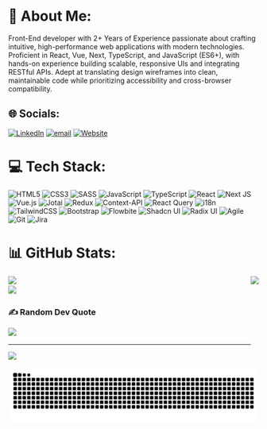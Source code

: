 # 💫 About Me:

Front-End developer with 2+ Years of Experience passionate about crafting intuitive, high-performance web applications with modern technologies. Proficient in React, Vue, Next, TypeScript, and JavaScript (ES6+), with hands-on experience building scalable, responsive UIs and integrating RESTful APIs. Adept at translating design wireframes into clean, maintainable code while prioritizing accessibility and cross-browser compatibility.


## 🌐 Socials:

[![LinkedIn](https://img.shields.io/badge/LinkedIn-%230077B5.svg?logo=linkedin&logoColor=white)](https://www.linkedin.com/in/omaradelbayoumy/) [![email](https://img.shields.io/badge/Email-D14836?logo=gmail&logoColor=white)](mailto:omaradelbayoumy@gmail.com) [![Website](https://img.shields.io/badge/Website-000000?logo=netlify&logoColor=white)](https://omarbayoumy.netlify.app/)

# 💻 Tech Stack:

![HTML5](https://img.shields.io/badge/html5-%23E34F26.svg?style=for-the-badge&logo=html5&logoColor=white)
![CSS3](https://img.shields.io/badge/css3-%231572B6.svg?style=for-the-badge&logo=css3&logoColor=white)
![SASS](https://img.shields.io/badge/SASS-hotpink.svg?style=for-the-badge&logo=SASS&logoColor=white)
![JavaScript](https://img.shields.io/badge/javascript-%23323330.svg?style=for-the-badge&logo=javascript&logoColor=%23F7DF1E)
![TypeScript](https://img.shields.io/badge/typescript-%23007ACC.svg?style=for-the-badge&logo=typescript&logoColor=white)
![React](https://img.shields.io/badge/react-%2320232a.svg?style=for-the-badge&logo=react&logoColor=%2361DAFB)
![Next JS](https://img.shields.io/badge/Next-black?style=for-the-badge&logo=next.js&logoColor=white)
![Vue.js](https://img.shields.io/badge/vue.js-%2335495e.svg?style=for-the-badge&logo=vuedotjs&logoColor=%234FC08D)
![Jotai](https://img.shields.io/badge/jotai-%23000000.svg?style=for-the-badge&logo=jotai&logoColor=white)
![Redux](https://img.shields.io/badge/redux-%23593d88.svg?style=for-the-badge&logo=redux&logoColor=white)
![Context-API](https://img.shields.io/badge/Context--Api-000000?style=for-the-badge&logo=react)
![React Query](https://img.shields.io/badge/-React%20Query-FF4154?style=for-the-badge&logo=react%20query&logoColor=white)
![i18n](https://img.shields.io/badge/i18n-%2300AEEF.svg?style=for-the-badge&logo=i18next&logoColor=white)
![TailwindCSS](https://img.shields.io/badge/tailwindcss-%2338B2AC.svg?style=for-the-badge&logo=tailwind-css&logoColor=white)
![Bootstrap](https://img.shields.io/badge/bootstrap-%238511FA.svg?style=for-the-badge&logo=bootstrap&logoColor=white)
![Flowbite](https://img.shields.io/badge/Flowbite-%2320232a.svg?style=for-the-badge&logo=flowbite&logoColor=%2361DAFB)
![Shadcn UI](https://img.shields.io/badge/shadcn/ui-%23000000.svg?style=for-the-badge&logo=data:image/png;base64,iVBORw0KGgoAAAANSUhEUgAAAA0AAAANCAYAAABy6+R8AAAACXBIWXMAAAsTAAALEwEAmpwYAAAAgElEQVR4nGNgoDZoZpDfA6Q1gfQ2BgziGcBYE4h3AbECFteATLsJxF5oEllAbADE3kjsnUDsjsbfAcRaQKwAxL+BeAkQBwGxJJrEByB2QOLvAeIkIN4O5YNM+gfEE4BYC4j3A/EWJIk9QOwBxJeAWBTqpJNArIRkEhgADW9gogMGAOGpUB3pI6RIAAAAAElFTkSuQmCC)
![Radix UI](https://img.shields.io/badge/radix%20ui-161618.svg?style=for-the-badge&logo=radix-ui&logoColor=white)
![Agile](https://img.shields.io/badge/agile-%230079BF.svg?style=for-the-badge&logo=jira&logoColor=white)
![Git](https://img.shields.io/badge/git-%23F05033.svg?style=for-the-badge&logo=git&logoColor=white)
![Jira](https://img.shields.io/badge/jira-%230A0FFF.svg?style=for-the-badge&logo=jira&logoColor=white)

# 📊 GitHub Stats:

<img align="right" height="150" src="https://media3.giphy.com/media/v1.Y2lkPTc5MGI3NjExM2d2bnduaWRqY3I2bzZma2pkZzBxY2x5OWpqdWx6NjBlOXRvNWg4bCZlcD12MV9pbnRlcm5hbF9naWZfYnlfaWQmY3Q9Zw/78XCFBGOlS6keY1Bil/giphy.gif"  />

![](https://nirzak-streak-stats.vercel.app/?user=OmarBayoumy01&theme=dark&hide_border=true)<br/>
![](https://github-readme-stats.vercel.app/api/top-langs/?username=OmarBayoumy01&theme=dark&hide_border=true&include_all_commits=true&count_private=true&layout=compact)

### ✍️ Random Dev Quote

![](https://quotes-github-readme.vercel.app/api?type=horizontal&theme=radical)

---

[![](https://visitcount.itsvg.in/api?id=OmarBayoumy01&icon=0&color=0)](https://visitcount.itsvg.in)

<!-- Proudly created with GPRM ( https://gprm.itsvg.in ) -->
<img src="https://raw.githubusercontent.com/OmarBayoumy01/OmarBayoumy01/output/snake.svg" alt="Snake animation" />

<!-- Proudly created with GPRM ( https://gprm.itsvg.in ) -->
